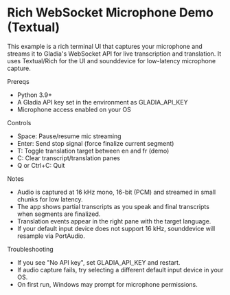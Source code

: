 # Rich WebSocket Microphone Demo (Textual)

This example is a rich terminal UI that captures your microphone and streams it to Gladia's WebSocket API for live transcription and translation. It uses Textual/Rich for the UI and sounddevice for low-latency microphone capture.

Prereqs

- Python 3.9+
- A Gladia API key set in the environment as GLADIA_API_KEY
- Microphone access enabled on your OS

Controls

- Space: Pause/resume mic streaming
- Enter: Send stop signal (force finalize current segment)
- T: Toggle translation target between en and fr (demo)
- C: Clear transcript/translation panes
- Q or Ctrl+C: Quit

Notes

- Audio is captured at 16 kHz mono, 16-bit (PCM) and streamed in small chunks for low latency.
- The app shows partial transcripts as you speak and final transcripts when segments are finalized.
- Translation events appear in the right pane with the target language.
- If your default input device does not support 16 kHz, sounddevice will resample via PortAudio.

Troubleshooting

- If you see "No API key", set GLADIA_API_KEY and restart.
- If audio capture fails, try selecting a different default input device in your OS.
- On first run, Windows may prompt for microphone permissions.

